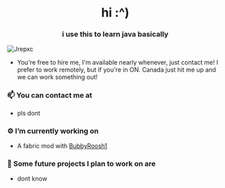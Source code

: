 <h1 align="center">hi :^) </h1>
<h3 align="center">i use this to learn java basically</h3>
<p align="left"> <img src="https://komarev.com/ghpvc/?username=Jrepxc" alt="Jrepxc" /> </p>

- You're free to hire me, I'm available nearly whenever, just contact me! I prefer to work remotely, but if you're in ON. Canada just hit me up and we can work something out!

### 📫 You can contact me at
  - pls dont

### ⚙️ I’m currently working on
  - A fabric mod with [BubbyRoosh1](https://github.com/BubbyRoosh1)


### 🚀 Some future projects I plan to work on are
  - dont know
